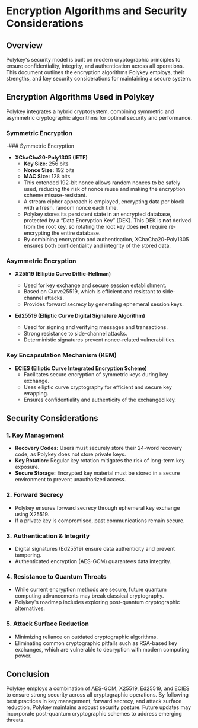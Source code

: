 # Encryption Algorithms and Security Considerations

## Overview

Polykey's security model is built on modern cryptographic principles to ensure
confidentiality, integrity, and authentication across all operations. This
document outlines the encryption algorithms Polykey employs, their strengths,
and key security considerations for maintaining a secure system.

## Encryption Algorithms Used in Polykey

Polykey integrates a hybrid cryptosystem, combining symmetric and asymmetric
cryptographic algorithms for optimal security and performance.

### Symmetric Encryption

-### Symmetric Encryption

- **XChaCha20-Poly1305 (IETF)**  
  - **Key Size:** 256 bits  
  - **Nonce Size:** 192 bits  
  - **MAC Size:** 128 bits  
  - This extended 192-bit nonce allows random nonces to be safely used, reducing the risk of nonce reuse and making the encryption scheme misuse-resistant.  
  - A stream cipher approach is employed, encrypting data per block with a fresh, random nonce each time.
  - Polykey stores its persistent state in an encrypted database, protected by a “Data Encryption Key” (DEK). This DEK is **not** derived from the root key, so rotating the root key does **not** require re-encrypting the entire database.
  - By combining encryption and authentication, XChaCha20-Poly1305 ensures both confidentiality and integrity of the stored data.

### Asymmetric Encryption

- **X25519 (Elliptic Curve Diffie-Hellman)**

  - Used for key exchange and secure session establishment.
  - Based on Curve25519, which is efficient and resistant to side-channel
    attacks.
  - Provides forward secrecy by generating ephemeral session keys.

- **Ed25519 (Elliptic Curve Digital Signature Algorithm)**
  - Used for signing and verifying messages and transactions.
  - Strong resistance to side-channel attacks.
  - Deterministic signatures prevent nonce-related vulnerabilities.

### Key Encapsulation Mechanism (KEM)

- **ECIES (Elliptic Curve Integrated Encryption Scheme)**
  - Facilitates secure encryption of symmetric keys during key exchange.
  - Uses elliptic curve cryptography for efficient and secure key wrapping.
  - Ensures confidentiality and authenticity of the exchanged key.

## Security Considerations

### 1. Key Management

- **Recovery Codes:** Users must securely store their 24-word recovery code, as
  Polykey does not store private keys.
- **Key Rotation:** Regular key rotation mitigates the risk of long-term key
  exposure.
- **Secure Storage:** Encrypted key material must be stored in a secure
  environment to prevent unauthorized access.

### 2. Forward Secrecy

- Polykey ensures forward secrecy through ephemeral key exchange using X25519.
- If a private key is compromised, past communications remain secure.

### 3. Authentication & Integrity

- Digital signatures (Ed25519) ensure data authenticity and prevent tampering.
- Authenticated encryption (AES-GCM) guarantees data integrity.

### 4. Resistance to Quantum Threats

- While current encryption methods are secure, future quantum computing
  advancements may break classical cryptography.
- Polykey's roadmap includes exploring post-quantum cryptographic alternatives.

### 5. Attack Surface Reduction

- Minimizing reliance on outdated cryptographic algorithms.
- Eliminating common cryptographic pitfalls such as RSA-based key exchanges,
  which are vulnerable to decryption with modern computing power.

## Conclusion

Polykey employs a combination of AES-GCM, X25519, Ed25519, and ECIES to ensure
strong security across all cryptographic operations. By following best practices
in key management, forward secrecy, and attack surface reduction, Polykey
maintains a robust security posture. Future updates may incorporate post-quantum
cryptographic schemes to address emerging threats.

